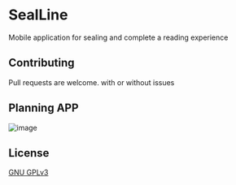 # SealLine
Mobile application for sealing and complete a reading experience

## Contributing

Pull requests are welcome. with or without issues

## Planning APP 

![image](https://user-images.githubusercontent.com/41969148/223979312-ad3c117f-3e7e-4e44-8e9d-1e09ed97b7f4.png)


## License

[GNU GPLv3](https://choosealicense.com/licenses/gpl-3.0/)
